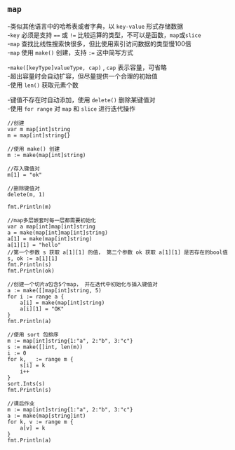 ## `map`
-类似其他语言中的哈希表或者字典，以 `key-value` 形式存储数据  
-`key` 必须是支持 `==` 或 `!=` 比较运算的类型，不可以是函数，`map`或`slice`  
-`map` 查找比线性搜索快很多，但比使用索引访问数据的类型慢100倍  
-`map` 使用 `make()` 创建，支持 `:=` 这中简写方式    
  
-`make([keyType]valueType, cap)` , `cap` 表示容量，可省略  
-超出容量时会自动扩容，但尽量提供一个合理的初始值  
-使用 `len()` 获取元素个数  
  
-键值不存在时自动添加，使用 `delete()` 删除某键值对  
-使用 `for range` 对 `map` 和 `slice` 进行迭代操作  

    //创建
    var m map[int]string
	m = map[int]string{}

    //使用 make() 创建
	m := make(map[int]string)

    //存入键值对
	m[1] = "ok"

    //删除键值对
	delete(m, 1)

	fmt.Println(m)

    //map多层嵌套时每一层都需要初始化
    var a map[int]map[int]string
	a = make(map[int]map[int]string)
	a[1] = make(map[int]string)
	a[1][1] = "hello"
    //第一个参数 s 获取 a[1][1] 的值， 第二个参数 ok 获取 a[1][1] 是否存在的bool值
	s, ok := a[1][1]
	fmt.Println(s)
	fmt.Println(ok)

	//创建一个切片a包含5个map， 并在迭代中初始化与插入键值对
	a := make([]map[int]string, 5)
	for i := range a {
		a[i] = make(map[int]string)
		a[i][1] = "OK"
	}
	fmt.Println(a)

	//使用 sort 包排序
	m := map[int]string{1:"a", 2:"b", 3:"c"}
	s := make([]int, len(m))
	i := 0
	for k, _ := range m {
		s[i] = k
		i++
	}
	sort.Ints(s)
	fmt.Println(s)

	//课后作业
	m := map[int]string{1:"a", 2:"b", 3:"c"}
	a := make(map[string]int)
	for k, v := range m {
		a[v] = k
	}
	fmt.Println(a)